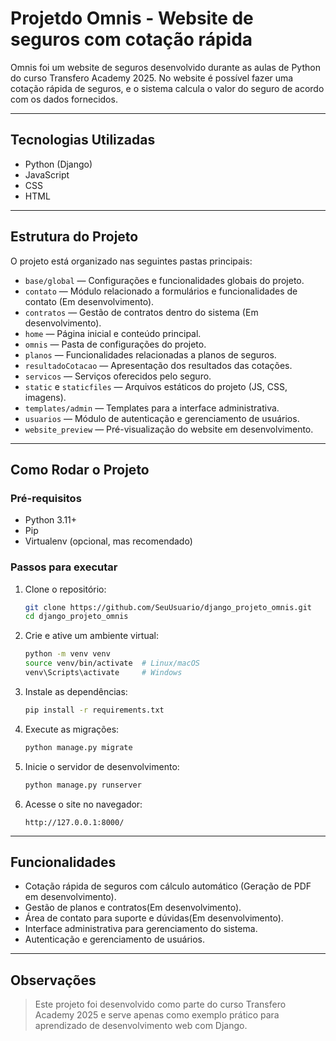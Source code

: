 # Projetdo Omnis - Website de seguros com cotação rápida

Omnis foi um website de seguros desenvolvido durante as aulas de Python do curso Transfero Academy 2025. No website é possível fazer uma cotação rápida de seguros, e o sistema calcula o valor do seguro de acordo com os dados fornecidos.

---

## Tecnologias Utilizadas

- Python (Django)
- JavaScript
- CSS
- HTML

---

## Estrutura do Projeto

O projeto está organizado nas seguintes pastas principais:

- `base/global` — Configurações e funcionalidades globais do projeto.
- `contato` — Módulo relacionado a formulários e funcionalidades de contato (Em desenvolvimento).
- `contratos` — Gestão de contratos dentro do sistema (Em desenvolvimento).
- `home` — Página inicial e conteúdo principal.
- `omnis` — Pasta de configurações do projeto.
- `planos` — Funcionalidades relacionadas a planos de seguros.
- `resultadoCotacao` — Apresentação dos resultados das cotações.
- `servicos` — Serviços oferecidos pelo seguro.
- `static` e `staticfiles` — Arquivos estáticos do projeto (JS, CSS, imagens).
- `templates/admin` — Templates para a interface administrativa.
- `usuarios` — Módulo de autenticação e gerenciamento de usuários.
- `website_preview` — Pré-visualização do website em desenvolvimento.

---

## Como Rodar o Projeto

### Pré-requisitos

- Python 3.11+
- Pip
- Virtualenv (opcional, mas recomendado)

### Passos para executar

1. Clone o repositório:
    ```bash
    git clone https://github.com/SeuUsuario/django_projeto_omnis.git
    cd django_projeto_omnis
    ```

2. Crie e ative um ambiente virtual:
    ```bash
    python -m venv venv
    source venv/bin/activate  # Linux/macOS
    venv\Scripts\activate     # Windows
    ```

3. Instale as dependências:
    ```bash
    pip install -r requirements.txt
    ```

4. Execute as migrações:
    ```bash
    python manage.py migrate
    ```

5. Inicie o servidor de desenvolvimento:
    ```bash
    python manage.py runserver
    ```

6. Acesse o site no navegador:
    ```
    http://127.0.0.1:8000/
    ```

---

## Funcionalidades

- Cotação rápida de seguros com cálculo automático (Geração de PDF em desenvolvimento).
- Gestão de planos e contratos(Em desenvolvimento).
- Área de contato para suporte e dúvidas(Em desenvolvimento).
- Interface administrativa para gerenciamento do sistema.
- Autenticação e gerenciamento de usuários.

---

## Observações

>Este projeto foi desenvolvido como parte do curso Transfero Academy 2025 e serve apenas como exemplo prático para aprendizado de desenvolvimento web com Django.

